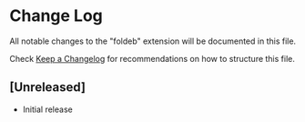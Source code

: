 # Change Log

All notable changes to the "foldeb" extension will be documented in this file.

Check [Keep a Changelog](http://keepachangelog.com/) for recommendations on how to structure this file.

## [Unreleased]

- Initial release